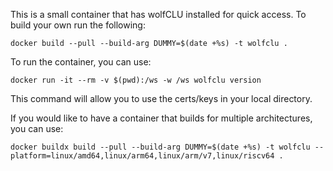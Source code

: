 This is a small container that has wolfCLU installed for quick access. To build your own run the following:
```
docker build --pull --build-arg DUMMY=$(date +%s) -t wolfclu . 
```

To run the container, you can use:
```
docker run -it --rm -v $(pwd):/ws -w /ws wolfclu version
```
This command will allow you to use the certs/keys in your local directory.

If you would like to have a container that builds for multiple architectures, you can use:
```
docker buildx build --pull --build-arg DUMMY=$(date +%s) -t wolfclu --platform=linux/amd64,linux/arm64,linux/arm/v7,linux/riscv64 .
```

